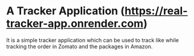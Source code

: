 # A Tracker Application (https://real-tracker-app.onrender.com)
It is a simple tracker application which can be used to track like while tracking the order in Zomato and the packages in Amazon. 
